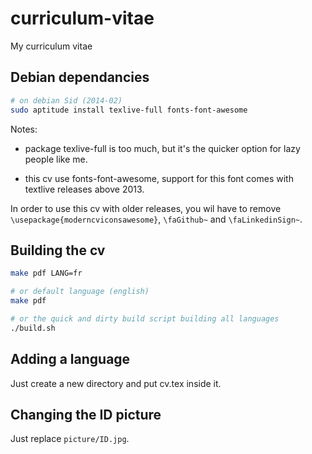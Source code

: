 curriculum-vitae
================

My curriculum vitae

Debian dependancies
-------------------

```bash
# on debian Sid (2014-02) 
sudo aptitude install texlive-full fonts-font-awesome
```
Notes: 

* package texlive-full is too much, but it's the quicker
option for lazy people like me.

* this cv use fonts-font-awesome, support for this 
font comes with textlive releases above 2013.

In order to use this cv with older releases, you wil have
to remove `\usepackage{moderncviconsawesome}`, `\faGithub~`
and `\faLinkedinSign~`.

Building the cv
---------------

```bash
make pdf LANG=fr

# or default language (english)
make pdf

# or the quick and dirty build script building all languages
./build.sh
```

Adding a language
-----------------

Just create a new directory and put cv.tex inside it.

Changing the ID picture
-----------------------

Just replace `picture/ID.jpg`.
